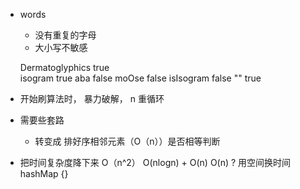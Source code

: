 -  words 
    - 没有重复的字母
    - 大小写不敏感

    Dermatoglyphics true  
    isogram         true
    aba             false
    moOse           false 
    isIsogram       false
    ""              true 

- 开始刷算法时， 暴力破解， n 重循环
- 需要些套路
    - 转变成 排好序相邻元素（O（n））是否相等判断
- 把时间复杂度降下来
    O（n^2）
    O(nlogn) + O(n)
    O(n) ?   用空间换时间   hashMap {}